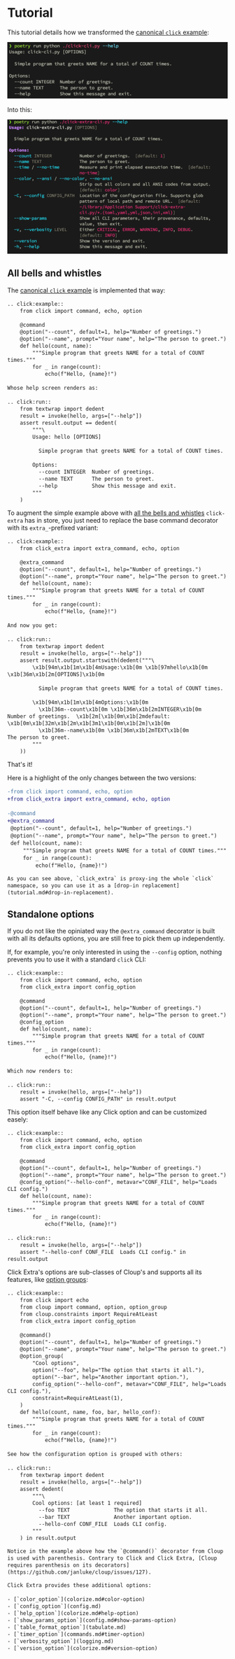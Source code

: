 # Tutorial

This tutorial details how we transformed the [canonical `click` example](https://github.com/pallets/click#a-simple-example):

![click CLI help screen](https://raw.githubusercontent.com/kdeldycke/click-extra/main/docs/assets/click-help-screen.png)

Into this:

![click-extra CLI help screen](https://raw.githubusercontent.com/kdeldycke/click-extra/main/docs/assets/click-extra-screen.png)

## All bells and whistles

The [canonical `click` example](https://github.com/pallets/click#a-simple-example) is implemented that way:

```{eval-rst}
.. click:example::
    from click import command, echo, option

    @command
    @option("--count", default=1, help="Number of greetings.")
    @option("--name", prompt="Your name", help="The person to greet.")
    def hello(count, name):
        """Simple program that greets NAME for a total of COUNT times."""
        for _ in range(count):
            echo(f"Hello, {name}!")

Whose help screen renders as:

.. click:run::
    from textwrap import dedent
    result = invoke(hello, args=["--help"])
    assert result.output == dedent(
        """\
        Usage: hello [OPTIONS]

          Simple program that greets NAME for a total of COUNT times.

        Options:
          --count INTEGER  Number of greetings.
          --name TEXT      The person to greet.
          --help           Show this message and exit.
        """
    )
```

To augment the simple example above with [all the bells and whistles](index.md#features) `click-extra` has in store, you just need to replace the base command decorator with its `extra_`-prefixed variant:

```{eval-rst}
.. click:example::
    from click_extra import extra_command, echo, option

    @extra_command
    @option("--count", default=1, help="Number of greetings.")
    @option("--name", prompt="Your name", help="The person to greet.")
    def hello(count, name):
        """Simple program that greets NAME for a total of COUNT times."""
        for _ in range(count):
            echo(f"Hello, {name}!")

And now you get:

.. click:run::
    from textwrap import dedent
    result = invoke(hello, args=["--help"])
    assert result.output.startswith(dedent("""\
        \x1b[94m\x1b[1m\x1b[4mUsage:\x1b[0m \x1b[97mhello\x1b[0m \x1b[36m\x1b[2m[OPTIONS]\x1b[0m

          Simple program that greets NAME for a total of COUNT times.

        \x1b[94m\x1b[1m\x1b[4mOptions:\x1b[0m
          \x1b[36m--count\x1b[0m \x1b[36m\x1b[2mINTEGER\x1b[0m           Number of greetings.  \x1b[2m[\x1b[0m\x1b[2mdefault: \x1b[0m\x1b[32m\x1b[2m\x1b[3m1\x1b[0m\x1b[2m]\x1b[0m
          \x1b[36m--name\x1b[0m \x1b[36m\x1b[2mTEXT\x1b[0m               The person to greet.
        """
    ))
```

That's it!

Here is a highlight of the only changes between the two versions:

```diff
-from click import command, echo, option
+from click_extra import extra_command, echo, option

-@command
+@extra_command
 @option("--count", default=1, help="Number of greetings.")
 @option("--name", prompt="Your name", help="The person to greet.")
 def hello(count, name):
     """Simple program that greets NAME for a total of COUNT times."""
     for _ in range(count):
         echo(f"Hello, {name}!")
```

```{tip}
As you can see above, `click_extra` is proxy-ing the whole `click` namespace, so you can use it as a [drop-in replacement](tutorial.md#drop-in-replacement).
```

## Standalone options

If you do not like the opiniated way the `@extra_command` decorator is built with all its defaults options, you are still free to pick them up independently.

If, for example, you're only interested in using the `--config` option, nothing prevents you to use it with a standard `click` CLI:

```{eval-rst}
.. click:example::
    from click import command, echo, option
    from click_extra import config_option

    @command
    @option("--count", default=1, help="Number of greetings.")
    @option("--name", prompt="Your name", help="The person to greet.")
    @config_option
    def hello(count, name):
        """Simple program that greets NAME for a total of COUNT times."""
        for _ in range(count):
            echo(f"Hello, {name}!")

Which now renders to:

.. click:run::
    result = invoke(hello, args=["--help"])
    assert "-C, --config CONFIG_PATH" in result.output
```

This option itself behave like any Click option and can be customized easely:

```{eval-rst}
.. click:example::
    from click import command, echo, option
    from click_extra import config_option

    @command
    @option("--count", default=1, help="Number of greetings.")
    @option("--name", prompt="Your name", help="The person to greet.")
    @config_option("--hello-conf", metavar="CONF_FILE", help="Loads CLI config.")
    def hello(count, name):
        """Simple program that greets NAME for a total of COUNT times."""
        for _ in range(count):
            echo(f"Hello, {name}!")

.. click:run::
    result = invoke(hello, args=["--help"])
    assert "--hello-conf CONF_FILE  Loads CLI config." in result.output
```

Click Extra's options are sub-classes of Cloup's and supports all its features, like [option groups](https://cloup.readthedocs.io/en/stable/pages/option-groups.html):

```{eval-rst}
.. click:example::
    from click import echo
    from cloup import command, option, option_group
    from cloup.constraints import RequireAtLeast
    from click_extra import config_option

    @command()
    @option("--count", default=1, help="Number of greetings.")
    @option("--name", prompt="Your name", help="The person to greet.")
    @option_group(
        "Cool options",
        option("--foo", help="The option that starts it all."),
        option("--bar", help="Another important option."),
        config_option("--hello-conf", metavar="CONF_FILE", help="Loads CLI config."),
        constraint=RequireAtLeast(1),
    )
    def hello(count, name, foo, bar, hello_conf):
        """Simple program that greets NAME for a total of COUNT times."""
        for _ in range(count):
            echo(f"Hello, {name}!")

See how the configuration option is grouped with others:

.. click:run::
    from textwrap import dedent
    result = invoke(hello, args=["--help"])
    assert dedent(
        """\
        Cool options: [at least 1 required]
          --foo TEXT              The option that starts it all.
          --bar TEXT              Another important option.
          --hello-conf CONF_FILE  Loads CLI config.
        """
    ) in result.output
```

```{caution}
Notice in the example above how the `@command()` decorator from Cloup is used with parenthesis. Contrary to Click and Click Extra, [Cloup requires parenthesis on its decorators](https://github.com/janluke/cloup/issues/127).
```

```{seealso}
Click Extra provides these additional options:

- [`color_option`](colorize.md#color-option)
- [`config_option`](config.md)
- [`help_option`](colorize.md#help-option)
- [`show_params_option`](config.md#show-params-option)
- [`table_format_option`](tabulate.md)
- [`timer_option`](commands.md#timer-option)
- [`verbosity_option`](logging.md)
- [`version_option`](colorize.md#version-option)
```
